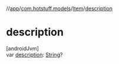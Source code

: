 //[app](../../../index.md)/[com.hotstuff.models](../index.md)/[Item](index.md)/[description](description.md)

# description

[androidJvm]\
var [description](description.md): [String](https://kotlinlang.org/api/latest/jvm/stdlib/kotlin/-string/index.html)?
